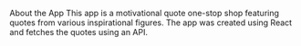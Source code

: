 About the App 
This app is a motivational quote one-stop shop featuring quotes from various inspirational figures. The app was created using React and fetches the quotes using an API. 
